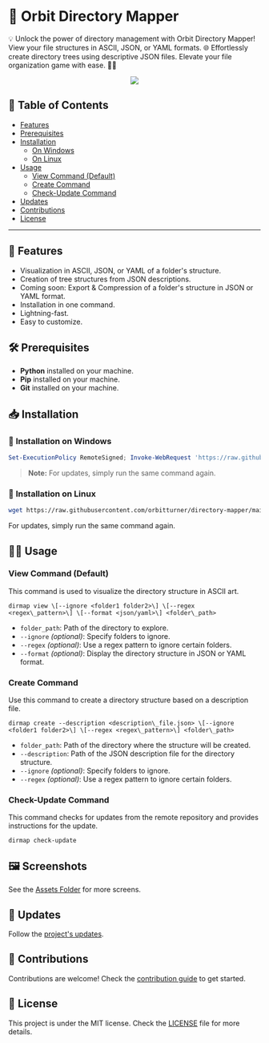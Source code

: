 # 🚀 **Orbit Directory Mapper**

💡 Unlock the power of directory management with Orbit Directory Mapper! View your file structures in ASCII, JSON, or YAML formats. 🌐 Effortlessly create directory trees using descriptive JSON files. Elevate your file organization game with ease. 🚀🌳

<p align="center"> 
  <img src="./.assets/dirmap_cover.png" />
</p>

## 📜 **Table of Contents**

- [Features](#features)
- [Prerequisites](#prerequisites)
- [Installation](#installation)
  - [On Windows](#on-windows)
  - [On Linux](#on-linux)
- [Usage](#usage)
  - [View Command (Default)](#view-command-default)
  - [Create Command](#create-command)
  - [Check-Update Command](#check-update-command)
- [Updates](#updates)
- [Contributions](#contributions)
- [License](#license)

---

## 🚀 **Features**

- Visualization in ASCII, JSON, or YAML of a folder's structure.
- Creation of tree structures from JSON descriptions.
- Coming soon: Export & Compression of a folder's structure in JSON or YAML format.
- Installation in one command.
- Lightning-fast.
- Easy to customize.

## 🛠 **Prerequisites**

- **Python** installed on your machine.
- **Pip** installed on your machine.
- **Git** installed on your machine.

## 📥 **Installation**

### 🚀 **Installation on Windows**

```powershell
Set-ExecutionPolicy RemoteSigned; Invoke-WebRequest 'https://raw.githubusercontent.com/orbitturner/directory-mapper/main/setups/windows-installer.ps1' | Invoke-Expression

```

> **Note:** For updates, simply run the same command again.

### 🐧 **Installation on Linux**

```bash
wget https://raw.githubusercontent.com/orbitturner/directory-mapper/main/setups/linux-installer.sh && sudo bash linux-installer.sh

```

For updates, simply run the same command again.

## 🧑‍💻 **Usage**

### View Command (Default)

This command is used to visualize the directory structure in ASCII art.

```shell
dirmap view \[--ignore <folder1 folder2>\] \[--regex <regex\_pattern>\] \[--format <json/yaml>\] <folder\_path>
```

- `folder_path`: Path of the directory to explore.
- `--ignore` _(optional)_: Specify folders to ignore.
- `--regex` _(optional)_: Use a regex pattern to ignore certain folders.
- `--format` _(optional)_: Display the directory structure in JSON or YAML format.

### Create Command

Use this command to create a directory structure based on a description file.

```shell
dirmap create --description <description\_file.json> \[--ignore <folder1 folder2>\] \[--regex <regex\_pattern>\] <folder\_path>
```

- `folder_path`: Path of the directory where the structure will be created.
- `--description`: Path of the JSON description file for the directory structure.
- `--ignore` _(optional)_: Specify folders to ignore.
- `--regex` _(optional)_: Use a regex pattern to ignore certain folders.

### Check-Update Command

This command checks for updates from the remote repository and provides instructions for the update.

```shell
dirmap check-update
```

## 🖼️ **Screenshots**

See the [Assets Folder](./.assets) for more screens.

## 🔄 **Updates**

Follow the [project's updates](./versions-history.json).

## 🤝 **Contributions**

Contributions are welcome! Check the [contribution guide](CONTRIBUTING.md) to get started.

## 📄 **License**

This project is under the MIT license. Check the [LICENSE](LICENSE) file for more details.
